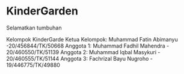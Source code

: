 # KinderGarden
Selamatkan tumbuhan

Kelompok KinderGarde
Ketua Kelompok: Muhammad Fatin Abimanyu -20/456844/TK/50668
Anggota 1: Muhammad Fadhil Mahendra - 20/460550/TK/51139
Anggota 2: Muhammad Iqbal Masykuri - 20/460555/TK/51144
Anggota 3: Fachrizal Bayu Nugroho - 19/446775/TK/49880
